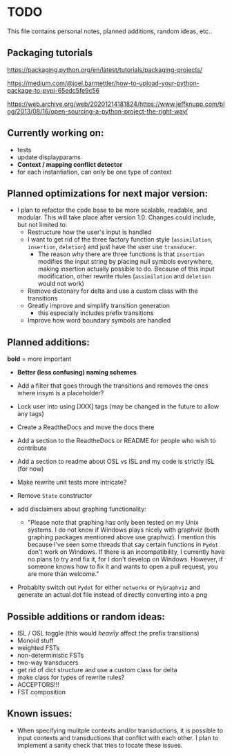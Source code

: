 # TODO

This file contains personal notes, planned additions, random ideas, etc..

## Packaging tutorials

https://packaging.python.org/en/latest/tutorials/packaging-projects/

https://medium.com/@joel.barmettler/how-to-upload-your-python-package-to-pypi-65edc5fe9c56

https://web.archive.org/web/20201214181824/https://www.jeffknupp.com/blog/2013/08/16/open-sourcing-a-python-project-the-right-way/


## Currently working on:

- tests
- update displayparams
- **Context / mapping conflict detector**
- for each instantiation, can only be one type of context


## Planned optimizations for next major version:
- I plan to refactor the code base to be more scalable, readable, and modular. This will take place after version 1.0. Changes could include, but not limited to:
    - Restructure how the user's input is handled
    - I want to get rid of the three factory function style (`assimilation`, `insertion`, `deletion`) and just have the user use `transducer`.
        - The reason why there are three functions is that `insertion` modifies the input string by placing null symbols everywhere, making insertion actually possible to do. Because of this input modification, other rewrite rtules (`assimilation` and `deletion` would not work)
    - Remove dictonary for delta and use a custom class with the transitions
    - Greatly improve and simplify transition generation
        - this especially includes prefix transitions
    - Improve how word boundary symbols are handled

## Planned additions:
**bold** = more important

- **Better (less confusing) naming schemes**

- Add a filter that goes through the transitions and removes the ones where insym is a placeholder?

- Lock user into using [XXX] tags (may be changed in the future to allow any tags)

- Create a ReadtheDocs and move the docs there

- Add a section to the ReadtheDocs or README for people who wish to contribute

- Add a section to readme about OSL vs ISL and my code is strictly ISL (for now)

- Make rewrite unit tests more intricate?

- Remove `State` constructor

- add disclaimers about graphing functionality:
    - "Please note that graphing has only been tested on my Unix systems. I do not know if Windows plays nicely with graphviz (both graphing packages mentioned above use graphviz). I mention this because I've seen some threads that say certain functions in `Pydot` don't work on Windows. If there is an incompatibility, I currently have no plans to try and fix it, for I don't develop on Windows. However, if someone knows how to fix it and wants to open a pull request, you are more than welcome."

- Probablty switch out `Pydot` for either `networkx` or `PyGraphviz` and generate an actual dot file instead of directly converting into a png



## Possible additions or random ideas:
- ISL / OSL toggle (this would *heavily* affect the prefix transitions)
- Monoid stuff
- weighted FSTs
- non-deterministic FSTs
- two-way transducers
- get rid of dict structure and use a custom class for delta
- make class for types of rewrite rules?
- ACCEPTORS!!!
- FST composition

## Known issues:
- When specifying mulitple contexts and/or transductions, it is possible to input contexts and transductions that conflict with each other. I plan to implement a sanity check that tries to locate these issues. 



